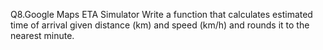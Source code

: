 Q8.Google Maps ETA Simulator
Write a function that calculates estimated time of arrival given distance (km) and speed (km/h) and rounds it to the nearest minute.